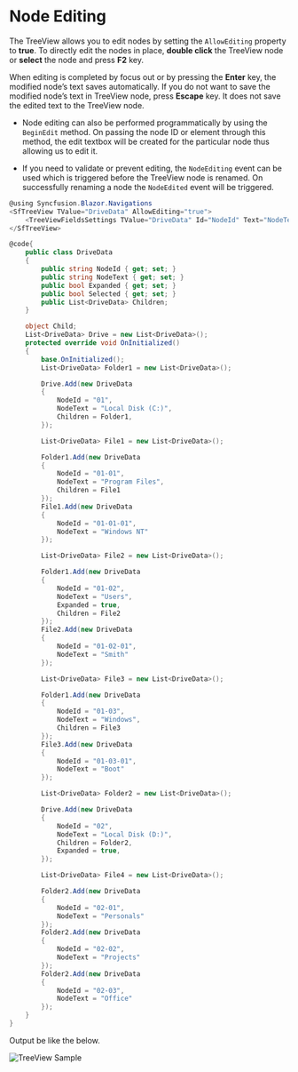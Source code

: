 # Node Editing

The TreeView allows you to edit nodes by setting the `AllowEditing` property to **true**.
To directly edit the nodes in place, **double click** the TreeView node or **select** the node and press **F2** key.

When editing is completed by focus out or by pressing the **Enter** key, the modified node’s text saves automatically. If you do not want to save the modified node’s text in TreeView node, press **Escape** key. It does not save the edited text to the TreeView node.

* Node editing can also be performed programmatically by using the `BeginEdit` method. On passing the node ID or element through this method, the edit textbox will be created for the particular node thus allowing us to edit it.

* If you need to validate or prevent editing, the `NodeEditing` event can be used which is triggered before the TreeView node is renamed. On successfully renaming a node the `NodeEdited` event will be triggered.

```csharp
@using Syncfusion.Blazor.Navigations
<SfTreeView TValue="DriveData" AllowEditing="true">
    <TreeViewFieldsSettings TValue="DriveData" Id="NodeId" Text="NodeText" Child="Children" DataSource="@Drive" Expanded="Expanded"></TreeViewFieldsSettings>
</SfTreeView>

@code{
    public class DriveData
    {
        public string NodeId { get; set; }
        public string NodeText { get; set; }
        public bool Expanded { get; set; }
        public bool Selected { get; set; }
        public List<DriveData> Children;
    }

    object Child;
    List<DriveData> Drive = new List<DriveData>();
    protected override void OnInitialized()
    {
        base.OnInitialized();
        List<DriveData> Folder1 = new List<DriveData>();

        Drive.Add(new DriveData
        {
            NodeId = "01",
            NodeText = "Local Disk (C:)",
            Children = Folder1,
        });

        List<DriveData> File1 = new List<DriveData>();

        Folder1.Add(new DriveData
        {
            NodeId = "01-01",
            NodeText = "Program Files",
            Children = File1
        });
        File1.Add(new DriveData
        {
            NodeId = "01-01-01",
            NodeText = "Windows NT"
        });

        List<DriveData> File2 = new List<DriveData>();

        Folder1.Add(new DriveData
        {
            NodeId = "01-02",
            NodeText = "Users",
            Expanded = true,
            Children = File2
        });
        File2.Add(new DriveData
        {
            NodeId = "01-02-01",
            NodeText = "Smith"
        });

        List<DriveData> File3 = new List<DriveData>();

        Folder1.Add(new DriveData
        {
            NodeId = "01-03",
            NodeText = "Windows",
            Children = File3
        });
        File3.Add(new DriveData
        {
            NodeId = "01-03-01",
            NodeText = "Boot"
        });

        List<DriveData> Folder2 = new List<DriveData>();

        Drive.Add(new DriveData
        {
            NodeId = "02",
            NodeText = "Local Disk (D:)",
            Children = Folder2,
            Expanded = true,
        });

        List<DriveData> File4 = new List<DriveData>();

        Folder2.Add(new DriveData
        {
            NodeId = "02-01",
            NodeText = "Personals"
        });
        Folder2.Add(new DriveData
        {
            NodeId = "02-02",
            NodeText = "Projects"
        });
        Folder2.Add(new DriveData
        {
            NodeId = "02-03",
            NodeText = "Office"
        });
    }
}

```

Output be like the below.

![TreeView Sample](./images/node-editing.png)
